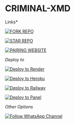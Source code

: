 # CRIMINAL-XMD
Links*

<a href="https://github.com/CHARLESX001/CRIMINAL-XMD/fork" target="_blank"><img src="https://img.shields.io/badge/FORK%20REPO-blue?style=for-the-badge&logo=github" alt="FORK REPO"></a>

<a href="https://github.com/CHARLESX001/CRMINAL-XMD/stargazers" target="_blank"><img src="https://img.shields.io/badge/STAR%20REPO-blue?style=for-the-badge&logo=github" alt="STAR REPO"></a>

<a href="https://mega-session-hrw9.onrender.com" target="_blank"><img src="https://img.shields.io/badge/PAIRING%20WEBSITE-green?style=for-the-badge" alt="PAIRING WEBSITE"></a>

*Deploy to*

<a href="https://render.com/deploy?repo=https://github.com/CHARLESX001/CRIMINAL-XMD" target="_blank"><img src="https://img.shields.io/badge/DEPLOY%20TO%20RENDER-blue?style=for-the-badge&logo=render" alt="Deploy to Render"></a>

<a href="https://heroku.com/deploy?template=https://github.com/CHARLESX001/CRIMINAL-XMD" target="_blank"><img src="https://img.shields.io/badge/DEPLOY%20TO%20HEROKU-purple?style=for-the-badge&logo=heroku" alt="Deploy to Heroku"></a>

<a href="https://railway.app/new/template?template=https://github.com/CHARLESX001/CRIMINAL-XMD" target="_blank"><img src="https://img.shields.io/badge/DEPLOY%20TO%20RAILWAY-pink?style=for-the-badge&logo=railway" alt="Deploy to Railway"></a>

<a href="https://panel.com/deploy?repo=https://github.com/CHARLESX001/CRIMINAL-XMD" target="_blank"><img src="https://img.shields.io/badge/DEPLOY%20TO%20PANEL-green?style=for-the-badge" alt="Deploy to Panel"></a>

*Other Options*

<a href="https://whatsapp.com/channel/0029Vao2hgeChq6HJ5bmlZ3K" target="https://whatsapp.com/channel/0029Vao2hgeChq6HJ5bmlZ3K"><img src="https://img.shields.io/badge/FOLLOW%20WHATSAPP%20CHANNEL-green?style=for-the-badge&logo=whatsapp" alt="Follow WhatsApp Channel"></a>
